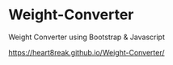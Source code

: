 # Weight-Converter
Weight Converter using Bootstrap &amp; Javascript


https://heart8reak.github.io/Weight-Converter/
